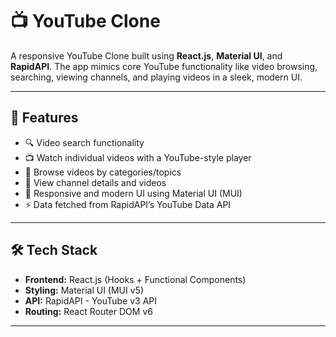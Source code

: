 # 📺 YouTube Clone

A responsive YouTube Clone built using **React.js**, **Material UI**, and **RapidAPI**. The app mimics core YouTube functionality like video browsing, searching, viewing channels, and playing videos in a sleek, modern UI.

---

## 🚀 Features

- 🔍 Video search functionality  
- 📺 Watch individual videos with a YouTube-style player  
- 📂 Browse videos by categories/topics  
- 👤 View channel details and videos  
- 🌙 Responsive and modern UI using Material UI (MUI)  
- ⚡ Data fetched from RapidAPI’s YouTube Data API

---

## 🛠 Tech Stack

- **Frontend:** React.js (Hooks + Functional Components)  
- **Styling:** Material UI (MUI v5)  
- **API:** RapidAPI - YouTube v3 API  
- **Routing:** React Router DOM v6

---
